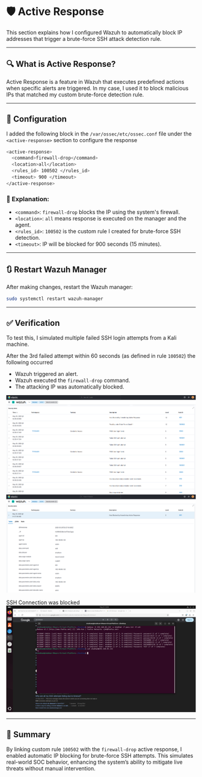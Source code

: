 # 🛡️ Active Response
This section explains how I configured Wazuh to automatically block IP addresses that trigger a brute-force SSH attack detection rule.

---

## 🔍 What is Active Response?
Active Response is a feature in Wazuh that executes predefined actions when specific alerts are triggered. In my case, I used it to block malicious IPs that matched my custom brute-force detection rule.

---
## 🧾 Configuration
I added the following block in the `/var/ossec/etc/ossec.conf` file under the `<active-response>` section to configure the response
```bash
<active-response>
  <command>firewall-drop</command>
  <location>all</location>
  <rules_id> 100502 </rules_id>
  <timeout> 900 </timeout>
</active-response>
```
### 🧠 Explanation:
- `<command>`: `firewall-drop` blocks the IP using the system's firewall.
- `<location>`: `all` means response is executed on the manager and the agent.
- `<rules_id>`: `100502` is the custom rule I created for brute-force SSH detection.
- `<timeout>`: IP will be blocked for 900 seconds (15 minutes).

---
## 🔃 Restart Wazuh Manager
After making changes, restart the Wazuh manager:
```bash
sudo systemctl restart wazuh-manager
```

---
## ✅ Verification
To test this, I simulated multiple failed SSH login attempts from a Kali machine.

After the 3rd failed attempt within 60 seconds (as defined in rule `100502`) the following occurred
- Wazuh triggered an alert.
- Wazuh executed the `firewall-drop` command.
- The attacking IP was automatically blocked.

![Wazuh Dashboard](images/WazuhDashboard.png)
![Active Response](images/ActiveResponse.png)

SSH Connection was blocked
![SSH Blocked](images/SSHBlocked.png)

---
## 📝 Summary
By linking custom rule `100502` with the `firewall-drop` active response, I enabled automatic IP blocking for brute-force SSH attempts. This simulates real-world SOC behavior, enhancing the system’s ability to mitigate live threats without manual intervention.

